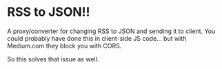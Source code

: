 RSS to JSON!!
=========================

A proxy/converter for changing RSS to JSON and sending it to client.
You could probably have done this in client-side JS code... but with Medium.com they block you with CORS.

So this solves that issue as well.
